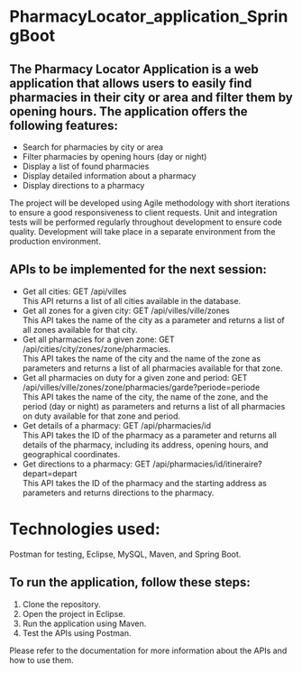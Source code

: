 # PharmacyLocator_application_SpringBoot 

## The Pharmacy Locator Application is a web application that allows users to easily find pharmacies in their city or area and filter them by opening hours. The application offers the following features:

- Search for pharmacies by city or area
- Filter pharmacies by opening hours (day or night)
- Display a list of found pharmacies
- Display detailed information about a pharmacy
- Display directions to a pharmacy

The project will be developed using Agile methodology with short iterations to ensure a good responsiveness to client requests. Unit and integration tests will be performed regularly throughout development to ensure code quality. Development will take place in a separate environment from the production environment.

## APIs to be implemented for the next session:

- Get all cities:  GET /api/villes    
This API returns a list of all cities available in the database.
- Get all zones for a given city:
GET /api/villes/ville/zones   
This API takes the name of the city as a parameter and returns a list of all zones available for that city.
- Get all pharmacies for a given zone: GET /api/cities/city/zones/zone/pharmacies.  
This API takes the name of the city and the name of the zone as parameters and returns a list of all pharmacies available for that zone.  
- Get all pharmacies on duty for a given zone and period:
 GET /api/villes/ville/zones/zone/pharmacies/garde?periode=periode    
This API takes the name of the city, the name of the zone, and the period (day or night) as parameters and returns a list of all pharmacies on duty available for that zone and period.  
- Get details of a pharmacy:
 GET /api/pharmacies/id   
This API takes the ID of the pharmacy as a parameter and returns all details of the pharmacy, including its address, opening hours, and geographical coordinates.  
- Get directions to a pharmacy:
 GET /api/pharmacies/id/itineraire?depart=depart    
This API takes the ID of the pharmacy and the starting address as parameters and returns directions to the pharmacy.
# Technologies used:  
Postman for testing, Eclipse, MySQL, Maven, and Spring Boot.

## To run the application, follow these steps:

1. Clone the repository.
2. Open the project in Eclipse.
3. Run the application using Maven.
4. Test the APIs using Postman.  


Please refer to the documentation for more information about the APIs and how to use them.
